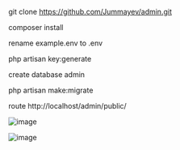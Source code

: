 git clone https://github.com/Jummayev/admin.git

composer install

rename example.env to .env

php artisan key:generate

create database admin

php artisan make:migrate

route http://localhost/admin/public/

![image](https://user-images.githubusercontent.com/82907151/135720569-80cc808e-0296-41c0-a9df-478a409338ae.png)

![image](https://user-images.githubusercontent.com/82907151/135720525-d7b4e29d-73ed-4233-ac16-f6a4c189ed23.png)
